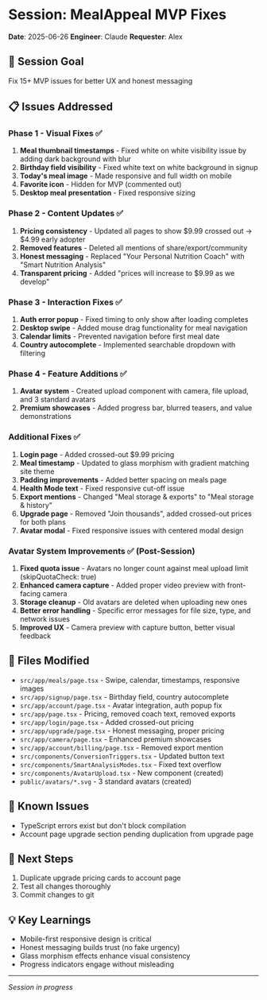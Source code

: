 # Session: MealAppeal MVP Fixes
**Date**: 2025-06-26
**Engineer**: Claude
**Requester**: Alex

## 🎯 Session Goal
Fix 15+ MVP issues for better UX and honest messaging

## 📋 Issues Addressed

### Phase 1 - Visual Fixes ✅
1. **Meal thumbnail timestamps** - Fixed white on white visibility issue by adding dark background with blur
2. **Birthday field visibility** - Fixed white text on white background in signup
3. **Today's meal image** - Made responsive and full width on mobile
4. **Favorite icon** - Hidden for MVP (commented out)
5. **Desktop meal presentation** - Fixed responsive sizing

### Phase 2 - Content Updates ✅
1. **Pricing consistency** - Updated all pages to show $9.99 crossed out → $4.99 early adopter
2. **Removed features** - Deleted all mentions of share/export/community
3. **Honest messaging** - Replaced "Your Personal Nutrition Coach" with "Smart Nutrition Analysis"
4. **Transparent pricing** - Added "prices will increase to $9.99 as we develop"

### Phase 3 - Interaction Fixes ✅
1. **Auth error popup** - Fixed timing to only show after loading completes
2. **Desktop swipe** - Added mouse drag functionality for meal navigation
3. **Calendar limits** - Prevented navigation before first meal date
4. **Country autocomplete** - Implemented searchable dropdown with filtering

### Phase 4 - Feature Additions ✅
1. **Avatar system** - Created upload component with camera, file upload, and 3 standard avatars
2. **Premium showcases** - Added progress bar, blurred teasers, and value demonstrations

### Additional Fixes ✅
1. **Login page** - Added crossed-out $9.99 pricing
2. **Meal timestamp** - Updated to glass morphism with gradient matching site theme
3. **Padding improvements** - Added better spacing on meals page
4. **Health Mode text** - Fixed responsive cut-off issue
5. **Export mentions** - Changed "Meal storage & exports" to "Meal storage & history"
6. **Upgrade page** - Removed "Join thousands", added crossed-out prices for both plans
7. **Avatar modal** - Fixed responsive issues with centered modal design

### Avatar System Improvements ✅ (Post-Session)
1. **Fixed quota issue** - Avatars no longer count against meal upload limit (skipQuotaCheck: true)
2. **Enhanced camera capture** - Added proper video preview with front-facing camera
3. **Storage cleanup** - Old avatars are deleted when uploading new ones
4. **Better error handling** - Specific error messages for file size, type, and network issues
5. **Improved UX** - Camera preview with capture button, better visual feedback

## 📁 Files Modified
- `src/app/meals/page.tsx` - Swipe, calendar, timestamps, responsive images
- `src/app/signup/page.tsx` - Birthday field, country autocomplete  
- `src/app/account/page.tsx` - Avatar integration, auth popup fix
- `src/app/page.tsx` - Pricing, removed coach text, removed exports
- `src/app/login/page.tsx` - Added crossed-out pricing
- `src/app/upgrade/page.tsx` - Honest messaging, proper pricing
- `src/app/camera/page.tsx` - Enhanced premium showcases
- `src/app/account/billing/page.tsx` - Removed export mention
- `src/components/ConversionTriggers.tsx` - Updated button text
- `src/components/SmartAnalysisModes.tsx` - Fixed text overflow
- `src/components/AvatarUpload.tsx` - New component (created)
- `public/avatars/*.svg` - 3 standard avatars (created)

## 🐛 Known Issues
- TypeScript errors exist but don't block compilation
- Account page upgrade section pending duplication from upgrade page

## 🚀 Next Steps
1. Duplicate upgrade pricing cards to account page
2. Test all changes thoroughly
3. Commit changes to git

## 💡 Key Learnings
- Mobile-first responsive design is critical
- Honest messaging builds trust (no fake urgency)
- Glass morphism effects enhance visual consistency
- Progress indicators engage without misleading

---
*Session in progress*